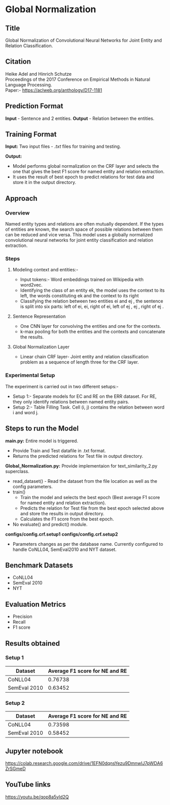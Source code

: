 
# Global Normalization
## Title
Global Normalization of Convolutional Neural Networks for Joint Entity and Relation Classification.
## Citation
Heike Adel and Hinrich Schutze<br/>
Proceedings of the 2017 Conference on Empirical Methods in Natural Language Processing.<br/>
Paper:- https://aclweb.org/anthology/D17-1181

## Prediction Format
**Input** - Sentence and 2 entities.
**Output** - Relation between the entities.

## Training Format
**Input:**  Two input files - *.txt* files for training and testing.

**Output:** 
* Model performs global normalization on the CRF layer and selects the one that gives the best F1 score for named entity and relation extraction.
* It uses the result of best epoch to predict relations for test data and store it in the output directory.


## Approach
### Overview
Named entity types and relations are often mutually dependent. If the types of entities are known, the search space of possible relations between them can be reduced and vice versa. This model uses a globally normalized convolutional neural networks for joint entity classification and relation extraction.

### Steps
1. Modeling context and entities:-
      * Input tokens:- Word embeddings trained on Wikipedia with word2vec. 
      * Identifying the class of an entity ek, the model uses the context to its left, the words constituting ek and the context to its right
	  * Classifying the relation between two entities ei and ej , the sentence is split into six parts: left of ei, ei, right of ei, left of ej , ej , right of ej .

2. Sentence Representation
      * One CNN layer for convolving the entities and one for the contexts.
      * k-max pooling for both the entities and the contexts and concatenate the results.

3. Global Normalization Layer
	* Linear chain CRF layer- Joint entity and relation classification problem as a sequence of length three for the CRF layer.

### Experimental Setup
The experiment is carried out in two different setups:-
* Setup 1:- Separate models for EC and RE on the ERR dataset. For RE, they only identify relations between named entity pairs. 
* Setup 2:- Table Filling Task. Cell (i, j) contains the relation between word i and word j.

## Steps to run the Model
**main.py:** Entire model is triggered.
*  Provide Train and Test datafile in .txt format.
*  Returns the predicted relations for Test file in output directory.
	
**Global_Normalization.py:** Provide implementaion for text_similarity_2.py superclass.
* read_dataset() - Read the dataset from the file location as well as the config parameters.
* train()
	* Train the model and selects the best epoch (Best average F1 score for named entity and relation extraction).
	* Predicts the relation for Test file from the best epoch selected above and store the results in output directory.
	* Calculates the F1 score from the best epoch.
* No evaluate() and predict() module.
	
**configs/config.crf.setup1**
**configs/config.crf.setup2**
* Parameters changes as per the database name. Currently configured to handle CoNLL04, SemEval2010 and NYT dataset.
	
## Benchmark Datasets
* CoNLL04
* SemEval 2010
* NYT

## Evaluation Metrics
* Precision
* Recall
* F1 score

## Results obtained
### Setup 1
| Dataset  | Average F1 score for NE and RE|
| ------------- | ------------- |
| CoNLL04  | 0.76738  |
| SemEval 2010  | 0.63452  |

### Setup 2
| Dataset  | Average F1 score for NE and RE|
| ------------- | ------------- |
| CoNLL04  | 0.73598  |
| SemEval 2010  | 0.58452  |

## Jupyter notebook

https://colab.research.google.com/drive/1EFN0dqnsYezu9DmnwIJ7pWDA6ZrSGmeD

## YouTube links
https://youtu.be/qop8a5yld2Q
